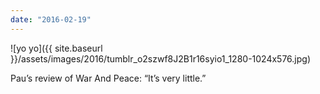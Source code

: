 ```yaml
---
date: "2016-02-19"
---
```


![yo yo]({{ site.baseurl }}/assets/images/2016/tumblr_o2szwf8J2B1r16syio1_1280-1024x576.jpg)

Pau’s review of War And Peace: “It’s very little.”
